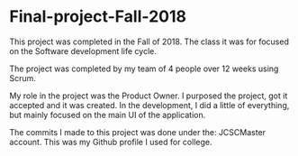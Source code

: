 # Final-project-Fall-2018

This project was completed in the Fall of 2018. The class it was for focused on the Software development life cycle. 

The project was completed by my team of 4 people over 12 weeks using Scrum. 

My role in the project was the Product Owner. I purposed the project, got it accepted and it was created. 
In the development, I did a little of everything, but mainly focused on the main UI of the application.

The commits I made to this project was done under the: JCSCMaster account. This was my Github profile I used for college. 
